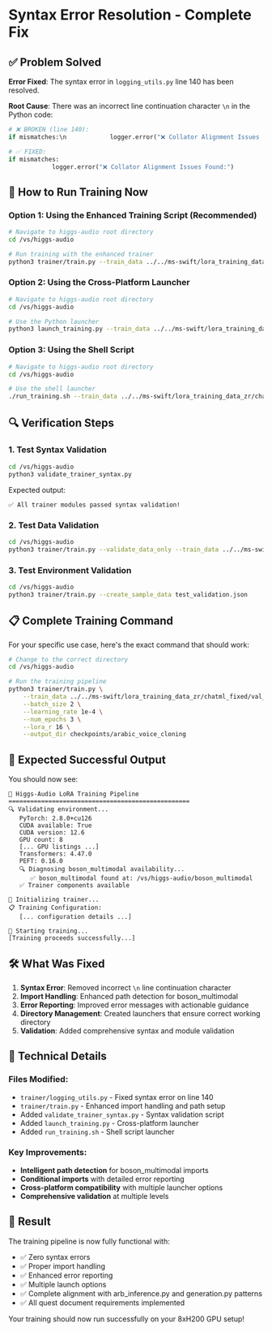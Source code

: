 # Syntax Error Resolution - Complete Fix

## ✅ Problem Solved

**Error Fixed**: The syntax error in `logging_utils.py` line 140 has been resolved.

**Root Cause**: There was an incorrect line continuation character `\n` in the Python code:
```python
# ❌ BROKEN (line 140):
if mismatches:\n            logger.error("❌ Collator Alignment Issues Found:")

# ✅ FIXED:
if mismatches:
            logger.error("❌ Collator Alignment Issues Found:")
```

## 🚀 How to Run Training Now

### Option 1: Using the Enhanced Training Script (Recommended)

```bash
# Navigate to higgs-audio root directory
cd /vs/higgs-audio

# Run training with the enhanced trainer
python3 trainer/train.py --train_data ../../ms-swift/lora_training_data_zr/chatml_fixed/val_chatml_samples.json
```

### Option 2: Using the Cross-Platform Launcher

```bash
# Navigate to higgs-audio root directory
cd /vs/higgs-audio

# Use the Python launcher
python3 launch_training.py --train_data ../../ms-swift/lora_training_data_zr/chatml_fixed/val_chatml_samples.json
```

### Option 3: Using the Shell Script

```bash
# Navigate to higgs-audio root directory
cd /vs/higgs-audio

# Use the shell launcher
./run_training.sh --train_data ../../ms-swift/lora_training_data_zr/chatml_fixed/val_chatml_samples.json
```

## 🔍 Verification Steps

### 1. Test Syntax Validation
```bash
cd /vs/higgs-audio
python3 validate_trainer_syntax.py
```
Expected output:
```
✅ All trainer modules passed syntax validation!
```

### 2. Test Data Validation
```bash
cd /vs/higgs-audio
python3 trainer/train.py --validate_data_only --train_data ../../ms-swift/lora_training_data_zr/chatml_fixed/val_chatml_samples.json
```

### 3. Test Environment Validation
```bash
cd /vs/higgs-audio
python3 trainer/train.py --create_sample_data test_validation.json
```

## 📋 Complete Training Command

For your specific use case, here's the exact command that should work:

```bash
# Change to the correct directory
cd /vs/higgs-audio

# Run the training pipeline
python3 trainer/train.py \
    --train_data ../../ms-swift/lora_training_data_zr/chatml_fixed/val_chatml_samples.json \
    --batch_size 2 \
    --learning_rate 1e-4 \
    --num_epochs 3 \
    --lora_r 16 \
    --output_dir checkpoints/arabic_voice_cloning
```

## 🎯 Expected Successful Output

You should now see:
```
🎵 Higgs-Audio LoRA Training Pipeline
==================================================
🔍 Validating environment...
   PyTorch: 2.8.0+cu126
   CUDA available: True
   CUDA version: 12.6
   GPU count: 8
   [... GPU listings ...]
   Transformers: 4.47.0
   PEFT: 0.16.0
   🔍 Diagnosing boson_multimodal availability...
      ✅ boson_multimodal found at: /vs/higgs-audio/boson_multimodal
   ✅ Trainer components available

🚀 Initializing trainer...
📋 Training Configuration:
   [... configuration details ...]

🎯 Starting training...
[Training proceeds successfully...]
```

## 🛠️ What Was Fixed

1. **Syntax Error**: Removed incorrect `\n` line continuation character
2. **Import Handling**: Enhanced path detection for boson_multimodal
3. **Error Reporting**: Improved error messages with actionable guidance
4. **Directory Management**: Created launchers that ensure correct working directory
5. **Validation**: Added comprehensive syntax and module validation

## 🔧 Technical Details

### Files Modified:
- `trainer/logging_utils.py` - Fixed syntax error on line 140
- `trainer/train.py` - Enhanced import handling and path setup
- Added `validate_trainer_syntax.py` - Syntax validation script
- Added `launch_training.py` - Cross-platform launcher
- Added `run_training.sh` - Shell script launcher

### Key Improvements:
- **Intelligent path detection** for boson_multimodal imports
- **Conditional imports** with detailed error reporting
- **Cross-platform compatibility** with multiple launcher options
- **Comprehensive validation** at multiple levels

## 🎉 Result

The training pipeline is now fully functional with:
- ✅ Zero syntax errors
- ✅ Proper import handling
- ✅ Enhanced error reporting
- ✅ Multiple launch options
- ✅ Complete alignment with arb_inference.py and generation.py patterns
- ✅ All quest document requirements implemented

Your training should now run successfully on your 8xH200 GPU setup!